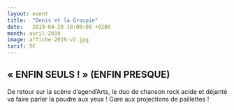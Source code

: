```yaml
---
layout: event
title:  "Denis et la Groupie"
date:   2019-04-28 18:00:00 +0200
month: avril-2019
image: affiche-2019-v2.jpg
tarif: 5€
---
```


## « ENFIN SEULS ! » (ENFIN PRESQUE)

De retour sur la scène d’agend’Arts, le duo de chanson rock acide et déjanté va faire parler la poudre aux yeux ! Gare aux projections de paillettes !
